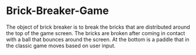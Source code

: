 # Brick-Breaker-Game
The object of brick breaker is to break the bricks that are distributed around the top of the game screen. The bricks are broken after coming in contact with a ball that bounces around the screen. At the bottom is a paddle that in the classic game moves based on user input.
